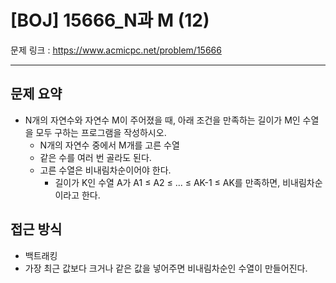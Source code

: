 # [BOJ] 15666_N과 M (12)

문제 링크 : https://www.acmicpc.net/problem/15666

--------------
## 문제 요약
  - N개의 자연수와 자연수 M이 주어졌을 때, 아래 조건을 만족하는 길이가 M인 수열을 모두 구하는 프로그램을 작성하시오.
    - N개의 자연수 중에서 M개를 고른 수열
    - 같은 수를 여러 번 골라도 된다.
    - 고른 수열은 비내림차순이어야 한다.
      - 길이가 K인 수열 A가 A1 ≤ A2 ≤ ... ≤ AK-1 ≤ AK를 만족하면, 비내림차순이라고 한다.

## 접근 방식
  - 백트래킹
  - 가장 최근 값보다 크거나 같은 값을 넣어주면 비내림차순인 수열이 만들어진다.
